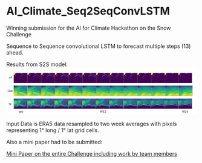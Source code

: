 # AI_Climate_Seq2SeqConvLSTM
Winning submission for the AI for Climate Hackathon on the Snow Challenge

Sequence to Sequence convolutional LSTM to forecast multiple steps (13) ahead. 

Results from S2S model:
![Alt text](mean_pred_beginning_2020.png?raw=true "Predictions for ")

Input Data is ERA5 data resampled to two week averages with pixels representing 1° long / 1° lat grid cells.

Also a mini paper had to be submitted:

[Mini Paper on the entire Challenge including work by team members](Snow_Clue___Long_term_forecasting_Snow_Depth.pdf)

